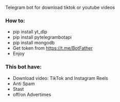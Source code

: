 Telegram bot for download tiktok or youtube videos

### How to:

* pip install yt_dlp
* pip install pytelegrambotapi
* pip install mongodb
* Get token from https://t.me/BotFather
* Enjoy

### This bot have:

- Download video: TikTok and Instagram Reels
- Anti Spam
- Stast
- off/on Advertimes
